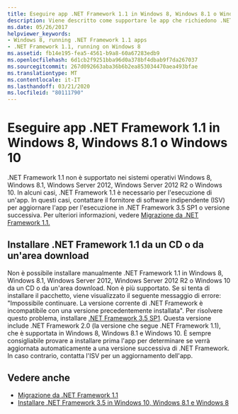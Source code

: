 ```yaml
---
title: Eseguire app .NET Framework 1.1 in Windows 8, Windows 8.1 o Windows 10
description: Viene descritto come supportare le app che richiedono .NET Framework 1.1, che non è più supportato in molte versioni del sistema operativo Windows.
ms.date: 05/26/2017
helpviewer_keywords:
- Windows 8, running .NET Framework 1.1 apps
- .NET Framework 1.1, running on Windows 8
ms.assetid: fb14e195-fea5-4561-b9a8-60a67283edb9
ms.openlocfilehash: 6d1cb2f9251bba96d0a378bf4dbab9f7da267037
ms.sourcegitcommit: 267d092663aba36b6b2ea853034470aea493bfae
ms.translationtype: MT
ms.contentlocale: it-IT
ms.lasthandoff: 03/21/2020
ms.locfileid: "80111790"
---
```

# <a name="run-net-framework-11-apps-on-windows-8-windows-81-or-windows-10"></a>Eseguire app .NET Framework 1.1 in Windows 8, Windows 8.1 o Windows 10

.NET Framework 1.1 non è supportato nei sistemi operativi Windows 8, Windows 8.1, Windows Server 2012, Windows Server 2012 R2 o Windows 10. In alcuni casi, .NET Framework 1.1 è necessario per l'esecuzione di un'app. In questi casi, contattare il fornitore di software indipendente (ISV) per aggiornare l'app per l'esecuzione in .NET Framework 3.5 SP1 o versione successiva. Per ulteriori informazioni, vedere [Migrazione da .NET Framework 1.1.](../migration-guide/migrating-from-the-net-framework-1-1.md)

## <a name="install-net-framework-11-from-a-cd-or-download-center"></a>Installare .NET Framework 1.1 da un CD o da un'area download

Non è possibile installare manualmente .NET Framework 1.1 in Windows 8, Windows 8.1, Windows Server 2012, Windows Server 2012 R2 o Windows 10 da un CD o da un'area download. Non è più supportato. Se si tenta di installare il pacchetto, viene visualizzato il seguente messaggio di errore: "Impossibile continuare. La versione corrente di .NET Framework è incompatibile con una versione precedentemente installata". Per risolvere questo problema, installare [.NET Framework 3.5 SP1](https://www.microsoft.com/download/details.aspx?id=22). Questa versione include .NET Framework 2.0 (la versione che segue .NET Framework 1.1), che è supportata in Windows 8, Windows 8.1 e Windows 10. È sempre consigliabile provare a installare prima l'app per determinare se verrà aggiornata automaticamente a una versione successiva di .NET Framework. In caso contrario, contatta l'ISV per un aggiornamento dell'app.

## <a name="see-also"></a>Vedere anche

- [Migrazione da .NET Framework 1.1](../migration-guide/migrating-from-the-net-framework-1-1.md)
- [Installare .NET Framework 3.5 in Windows 10, Windows 8.1 e Windows 8](dotnet-35-windows-10.md)
